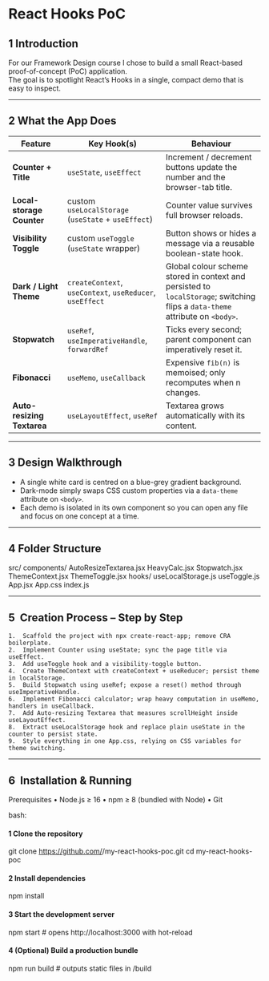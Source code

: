 # React Hooks PoC

## 1  Introduction  
For our Framework Design course I chose to build a small React-based proof-of-concept (PoC) application.  
The goal is to spotlight React’s Hooks in a single, compact demo that is easy to inspect.

---

## 2  What the App Does  

| Feature                    | Key&nbsp;Hook(s)                                         | Behaviour |
|----------------------------|----------------------------------------------------------|-------------------------------------------------------------------------------------------------------------------------------|
| **Counter + Title**        | `useState`, `useEffect`                                  | Increment / decrement buttons update the number and the browser-tab title.                                                    |
| **Local-storage Counter**  | custom `useLocalStorage` <br>(`useState` + `useEffect`)  | Counter value survives full browser reloads.                                                                                  |
| **Visibility Toggle**      | custom `useToggle` (`useState` wrapper)                  | Button shows or hides a message via a reusable boolean-state hook.                                                            |
| **Dark / Light Theme**     | `createContext`, `useContext`, `useReducer`, `useEffect` | Global colour scheme stored in context and persisted to `localStorage`; switching flips a `data-theme` attribute on `<body>`. |
| **Stopwatch**              | `useRef`, `useImperativeHandle`, `forwardRef`            | Ticks every second; parent component can imperatively reset it.                                                               |
| **Fibonacci**              | `useMemo`, `useCallback`                                 | Expensive `fib(n)` is memoised; only recomputes when n changes.                                                               |
| **Auto-resizing Textarea** | `useLayoutEffect`, `useRef`                              | Textarea grows automatically with its content.                                                                                |

---

## 3  Design Walkthrough  
* A single white card is centred on a blue-grey gradient background.    
* Dark-mode simply swaps CSS custom properties via a `data-theme` attribute on `<body>`.  
* Each demo is isolated in its own component so you can open any file and focus on one concept at a time.

---

## 4  Folder Structure
src/
  components/
    AutoResizeTextarea.jsx
    HeavyCalc.jsx
    Stopwatch.jsx
    ThemeContext.jsx
    ThemeToggle.jsx
  hooks/
    useLocalStorage.js
    useToggle.js
  App.jsx
  App.css
  index.js

---

## 5  Creation Process – Step by Step
	1.	Scaffold the project with npx create-react-app; remove CRA boilerplate.
	2.	Implement Counter using useState; sync the page title via useEffect.
	3.	Add useToggle hook and a visibility-toggle button.
	4.	Create ThemeContext with createContext + useReducer; persist theme in localStorage.
	5.	Build Stopwatch using useRef; expose a reset() method through useImperativeHandle.
	6.	Implement Fibonacci calculator; wrap heavy computation in useMemo, handlers in useCallback.
	7.	Add Auto-resizing Textarea that measures scrollHeight inside useLayoutEffect.
	8.	Extract useLocalStorage hook and replace plain useState in the counter to persist state.
	9.	Style everything in one App.css, relying on CSS variables for theme switching.

---

## 6  Installation & Running

Prerequisites
	•	Node.js ≥ 16
	•	npm ≥ 8 (bundled with Node)
	•	Git

 bash:
#### 1  Clone the repository
git clone https://github.com/<your-user>/my-react-hooks-poc.git
cd my-react-hooks-poc

#### 2  Install dependencies
npm install

#### 3  Start the development server
npm start            # opens http://localhost:3000 with hot-reload

#### 4  (Optional) Build a production bundle
npm run build        # outputs static files in /build
